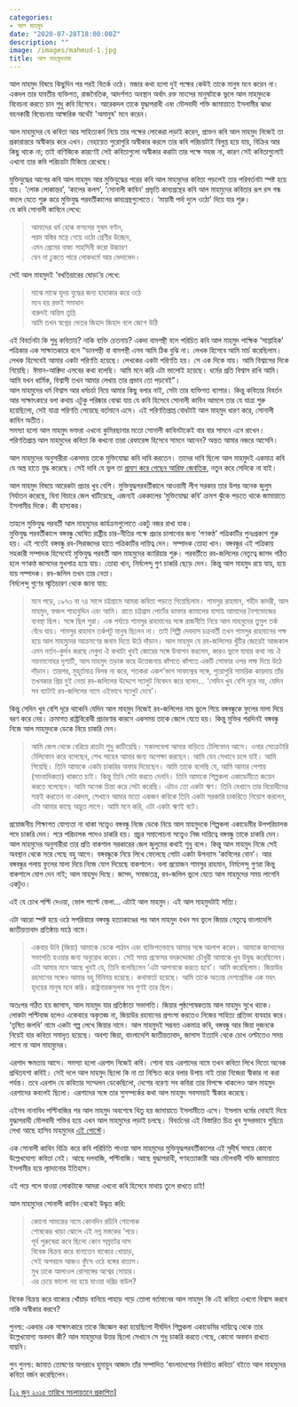 ```yaml
---
categories:
- আল মাহমুদ
date: "2020-07-28T18:00:00Z"
description: ""
image: /images/mahmud-1.jpg
title: আল মাহমুদনামা
---
```

আল মাহমুদ বিষয়ে কিছুদিন পর পরই বিতর্ক ওঠে। মজার কথা হলো দুই পক্ষের কেউই তাকে মানুষ মনে করেন না। একদল তার যাবতীয় ব্যক্তিগত, রাজনৈতিক, আদর্শগত অবস্থান অর্থাৎ রক্ত মাংসের মানুষটাকে ভুলে আল মাহমুদকে বিবেচনা করতে চান শুধু কবি হিসেবে। আরেকদল তাকে যুদ্ধাপরাধী এবং মৌলবাদী শক্তি জামায়াতে ইসলামীর ঝাণ্ডা বহনকারী বিবেচনায় আক্ষরিক অর্থেই 'অমানুষ' মনে করেন।

আল মাহমুদের যে কবিতা আর সাহিত্যকর্ম নিয়ে তার পক্ষের লোকেরা লড়াই করেন, প্রাক্তন কবি আল মাহমুদ নিজেই তা প্রকারান্তরে অস্বীকার করে এখন। নেহায়েত পুরোপুরি অস্বীকার করলে তার কবি পরিচয়টাই বিলুপ্ত হয়ে যায়, বিক্রির আর কিছু থাকে না; তাই বাণিজ্যিক কারণেই সেই কবিতাগুলো অস্বীকার করাটা তার পক্ষে সহজ না, কারণ সেই কবিতাগুলোই এখনো তার কবি পরিচয়টা টিকিয়ে রেখেছে।

মুক্তিযুদ্ধের আগের কবি আল মাহমুদ আর মুক্তিযুদ্ধের পরের কবি আল মাহমুদের কবিতা পড়লেই তার পরিবর্তনটা স্পষ্ট হয়ে যায়। ‘লোক লোকান্তর’, ‘কালের কলস’, ‘সোনালী কাবিন’ প্রভৃতি কাব্যগ্রন্থের কবি আল মাহমুদের কবিতার রূপ রস গন্ধ বদলে যেতে শুরু করে মুক্তিযুদ্ধ পরবর্তীকালের কাব্যগ্রন্থগুলোতে। ‘মায়াবী পর্দা দুলে ওঠো’ দিয়ে যার শুরু।  
যে কবি সোনালী কাবিনে লেখে:

> আমাদের ধর্ম হোক ফসলের সুষম বণ্টন,  
> পরম স্বস্তির মন্ত্রে গেয়ে ওঠো শ্রেণীর উচ্ছেদ,  
> এমন প্রেমের বাক্য সাহসিনী করো উচ্চারণ  
> যেন না ঢুকতে পারে লোকধর্মে আর ভেদাভেদ।

সেই আল মাহমুদই ‘বখতিয়ারের ঘোড়া’য় লেখে:

> মাঝে মাঝে হৃদয় যুদ্ধের জন্য হাহাকার করে ওঠে  
> মনে হয় রক্তই সমাধান  
> বারুদই অন্তিম তৃপ্তি  
> আমি তখন স্বপ্নের ভেতর জিহাদ জিহাদ বলে জেগে উঠি

এই বিবর্তনটা কি শুধু কবিতায়? নাকি ব্যক্তি চেতনায়? একদা বামপন্থী বলে পরিচিত কবি আল মাহমুদ পাক্ষিক ‘সাপ্তাহিক’ পত্রিকার এক সাক্ষাতকারে বলে “ডানপন্থী বা বামপন্থী এসব আমি ঠিক বুঝি না। লেখক হিসেবে আমি মার্চ করেছিলাম। লেখক হিসেবেই আমার একটা পরিণতি হয়েছে। লেখকের একটা পরিণতি হয়। সে এক দিকে যায়। আমি বিশ্বাসের দিকে গিয়েছি। ঈমান-আক্বিদা এসবের কথা বলেছি। আমি মনে করি এটা ভালোই হয়েছে। ধর্মের প্রতি বিশ্বাস রাখি আমি। আমি যখন ধার্মিক, বিশ্বাসী তখন আমার লেখায় তার প্রভাব তো পড়বেই”।  
আল মাহমুদের ধর্ম বিশ্বাস আর ধর্মচর্চা নিয়ে আমার কিছু বলার নাই, সেটা তার ব্যক্তিগত ব্যাপার। কিন্তু কবিতার বিবর্তন আর সাক্ষাৎকারে বলা কথায় এটুকু পরিষ্কার বোঝা যায় যে কবি হিসেবে সোনালী কাবিন আমলে তার যে যাত্রা শুরু হয়েছিলো, সেই যাত্রা পরিণতি পেয়েছে বর্তমানে এসে। এই পরিণতিপ্রাপ্ত বোধটাই আল মাহমুদ ধারণ করে, সোনালী কাবিন অতীত।  
সমস্যা হলো আল মাহমুদ ভক্তরা এখনো কুমিরছানার মতো সোনালী কাবিনটাকেই বার বার সামনে এনে রাখেন। পরিণতিপ্রাপ্ত আল মাহমুদের কবিতা কি কখনো তারা রেফারেন্স হিসেবে সামনে আনেন? অন্তত আমার নজরে আসেনি।

আল মাহমুদের অনুসারীরা একসময় তাকে মুক্তিযোদ্ধা কবি দাবি করতেন। তাদের দাবি ছিলো আল মাহমুদই একমাত্র কবি যে অস্ত্র হাতে যুদ্ধ করেছে। সেই দাবি যে ভুল তা [প্রমাণ করে গেছেন আরিফ জেবতিক](http://www.sachalayatan.com/arifjebtik/17812), নতুন করে সেদিকে না যাই।

আল মাহমুদ বিষয়ে আরেকটা প্রচার খুব বেশি। মুক্তিযুদ্ধপরবর্তীকালে আওয়ামী লীগ সরকার তার উপর অনেক জুলুম নির্যাতন করেছে, বিনা বিচারে জেল খাটিয়েছে, এজন্যই এককালের ‘মুক্তিযোদ্ধা কবি’ ক্রমশ ঝুঁকে পড়তে থাকে জামায়াতে ইসলামীর দিকে। কী হাস্যকর।

তাহলে মুক্তিযুদ্ধ পরবর্তী আল মাহমুদের কার্যক্রমগুলোতে একটু নজর রাখা যাক।  
মুক্তিযুদ্ধ পরবর্তীকালে বঙ্গবন্ধু ঘোষিত রাষ্ট্রীয় চার-নীতির পক্ষে প্রচার চালানোর জন্য ‘গণকণ্ঠ’ পত্রিকাটির পুনঃপ্রকাশ শুরু হয়। এই শর্তেই বঙ্গবন্ধু রব-সিরাজদের হাতে পত্রিকাটির দায়িত্ব দেন। সম্পাদক তোহা খান। বঙ্গবন্ধুর এই পত্রিকায় সহকারী সম্পাদক হিসেবেই মুক্তিযুদ্ধ পরবর্তী আল মাহমুদের ক্যারিয়ার শুরু। পরবর্তীতে রব-জলিলের নেতৃত্বে জাসদ গঠিত হলে গণকণ্ঠ জাসদের মুখপাত্র হয়ে যায়। তোহা খান, নির্মলেন্দু গুণ চাকরি ছেড়ে দেন। কিন্তু আল মাহমুদ রয়ে যায়, হয়ে যায় সম্পাদক। রব-জলিল তখন তার নেতা।  
নির্মলেন্দু গুণের স্মৃতিচারণ থেকে জানা যায়:

> মনে পড়ে, ১৯৭৩ বা ৭৪ সালে চট্টগ্রামে আমরা কবিতা পড়তে গিয়েছিলাম। শামসুর রাহমান, শহীদ কাদরী, আল মাহমুদ, ফজল শাহাবুদ্দিন এবং আমি। রাতে চট্টগ্রাম পোর্টের ডাক্তার কামালের বাসায় আমাদের নৈশভোজের ব্যবস্থা ছিল। সঙ্গে ছিল সুরা। এক পর্যায়ে শামসুর রাহমানের সঙ্গে রাজনীতি নিয়ে আল মাহমুদের তুমুল তর্ক বেঁধে যায়। শামসুর রাহমান তর্কপটু মানুষ ছিলেন না। তাই শিল্পী দেবদাস চক্রবর্তী তখন শামসুর রাহমানের পক্ষ হয়ে আল মাহমুদের আক্রমণের জবাব দিতে উঠে দাঁড়ান। আল মাহমুদ যে রব-জলিলের খুঁটির জোরেই আজকাল এমন নর্তন-কুর্দন করছে দেবুদা ঐ কথাটা খুবই জোরের সঙ্গে উত্থাপন করলেন, কারও ভুলে যাবার কথা নয় ঐ নয়নমনোহর দৃশ্যটি, আল মাহমুদ তড়াক করে উত্তেজনায় কাঁপতে কাঁপতে একটি সোফার ওপর লম্ফ দিয়ে উঠে দাঁড়ান। তারপর, মুহূর্তমাত্র বিলম্ব না করে, শতকরা একশ’ভাগ সাফল্যের সঙ্গে, পুরোপুরি সামরিক কায়দায় তাঁর তখনকার প্রিয় দুই নেতা রব-জলিলের উদ্দেশে স্যালুট নিবেদন করে বলেন... ‘সেদিন খুব বেশি দূরে নয়, যেদিন সব ব্যাটাই রব-জলিলের নামে এইভাবে স্যালুট দেবে’।

কিন্তু সেদিন খুব বেশি দূরে থাকেনি যেদিন আল মাহমুদ নিজেই রব-জলিলের নাম ভুলে গিয়ে বঙ্গবন্ধুকে ফুলের মালা দিয়ে বরণ করে নেয়। ক্রমাগত রাষ্ট্রবিরোধী প্রচারণার কারনে একসময় তাকে জেলে যেতে হয়। কিন্তু মুক্তির পরদিনই বঙ্গবন্ধু নিজে আল মাহমুদকে ডেকে নিয়ে চাকরি দেন।

> আমি জেল থেকে বেরিয়ে রাতটা শুধু কাটিয়েছি। সকালবেলা আমার বাড়িতে টেলিফোন আসে। ওনার সেক্রেটারি টেলিফোন করে বলেছেন, শেখ সাহেব আমার জন্য অপেক্ষা করছেন। আমি যেন সেখানে চলে যাই। আমি গিয়েছি। তিনি আমাকে একটা চাকরির অফার দিয়েছেন। আমি তাকে বলেছি যে, আমি আমার পেশায় (সাংবাদিকতা) থাকতে চাই। কিন্তু তিনি সেটা করতে দেননি। তিনি আমাকে শিল্পকলা একাডেমীতে জয়েন করতে বলেছেন। আমি অনেক চিন্তা করে সেটা করেছি। এটাও তো একটা ঋণ। তিনি যেখানে তার বিরোধীদের সহ্যই করতেন না একদম, সেখানে আমার মতো একজন কবিকে তিনি একটা সরকারি চাকরিতে নিয়োগ করলেন, এটা আমার কাছে অদ্ভুত লাগে। আমি মনে করি, এটা একটা ঋণই বটে।

প্রয়োজনীয় শিক্ষাগত যোগ্যতা না থাকা সত্ত্বেও বঙ্গবন্ধু নিজে ডেকে নিয়ে আল মাহমুদকে শিল্পকলা একাডেমীর উপপরিচালক পদে চাকরি দেন। পরে পরিচালক পদেও চাকরি হয়। প্রচুর সমালোচনা সত্ত্বেও নিজ দায়িত্বে বঙ্গবন্ধু তাকে চাকরি দেন। আল মাহমুদের অনুসারীরা তার প্রতি বাকশাল সরকারের জেল জুলুমের কথাই শুধু বলে। কিন্তু আল মাহমুদ নিজে সেই অবস্থান থেকে সরে গেছে বহু আগে। বঙ্গবন্ধুকে নিয়ে লিখে ফেলেছে গোটা একটা উপন্যাস ‘কাবিলের বোন’। আর বঙ্গবন্ধুর গলায় ফুলের মালা দিয়ে নিজে যোগ দিয়েছে বাকশালে। বলা প্রয়োজন শামসুর রাহমান, নির্মলেন্দু গুণরা কিন্তু বাকশালে যোগ দেন নাই; আল মাহমুদ দিছে। জাসদ, সমাজতন্ত্র, রব-জলিল ভুলে যেতে আল মাহমুদের সময় লাগেনি একটুও।

এই যে চোখ পল্টি দেওয়া, ভোল পাল্টে ফেলা... এটাই আল মাহমুদ। এই আল মাহমুদটাই সত্যি।

এটা আরো স্পষ্ট হয়ে ওঠে সপরিবারে বঙ্গবন্ধু হত্যাকাণ্ডের পর আল মাহমুদ যখন সব ভুলে জিয়ার নেতৃত্বে বাংলাদেশি জাতীয়তাবাদ প্রতিষ্ঠায় মাঠে নামে।

> একবার উনি (জিয়া) আমাকে ডেকে পাঠান এবং ব্যক্তিগতভাবে আমার সঙ্গে আলাপ করেন। আমাকে জাসাসের সভাপতি হওয়ার জন্য অনুরোধ করেন। সেই সময় প্রফেসর বদরুদ্দোজা চৌধুরী আমাকে খুব উদ্বুদ্ধ করেছিলেন। এটা আমার মনে আছে খুবই যে, তিনি বলেছিলেন ‘এটা আপনাকে করতে হবে’। আমি করেছিলাম। জিয়াউর রহমানের সঙ্গেও আমার বহু বিনিময় হয়েছে। কথাবার্তা হয়েছে। আমি তাকে অত্যন্ত দেশপ্রেমিক এক মহৎ হৃদয়ের মানুষ মনে করি। রাষ্ট্রনায়কসুলভ সব গুণই তার ছিল।

অতঃপর গঠিত হয় জাসাস, আল মাহমুদ যার প্রতিষ্ঠাতা সভাপতি। জিয়ার পৃষ্ঠপোষকতায় আল মাহমুদ সুখে থাকে। লোকটা পল্টিবাজ হলেও একেবারে অকৃতজ্ঞ না, জিয়াউর রহমানের প্রশংসা করতেও নিজের সাহিত্য প্রতিভা ব্যবহার করে। ‘তৃষিত জলধি’ নামে একটা গল্প লেখে জিয়ার নামে। আল মাহমুদই সম্ভবত একমাত্র কবি, বঙ্গবন্ধু আর জিয়া দুজনকে নিয়েই যার কবিতা সমাদৃত হয়েছে। অবশ্য জিয়া, বাংলাদেশি জাতীয়তাবাদ, জাসাস ইত্যাদি থেকে চোখ ওল্টাতেও সময় লাগে না আল মাহমুদের।

এরশাদ ক্ষমতায় আসে। সমস্যা হলো এরশাদ নিজেই কবি। শোনা যায় এরশাদের নামে তখন কবিতা লিখে দিতো অনেক প্রথিতযশা কবিই। সেই দলে আল মাহমুদ ছিলো কি না তা নিশ্চিত করে বলার উপায় নাই তারা নিজেরা স্বীকার না করা পর্যন্ত। তবে এরশাদ যে কবিতার সম্মেলন ডেকেছিলো, দেশের বরেণ্য সব কবিরা তার বিপক্ষে থাকলেও আল মাহমুদ এরশাদের কবলেই ছিলো। এরশাদের সঙ্গে তার সুসম্পর্কের কথা আল মাহমুদ সবসময়ই স্বীকার করেছে।

এইসব নানাবিধ পল্টিবাজির পর আল মাহমুদ অবশেষে থিতু হয় জামায়াতে ইসলামীতে এসে। ইসলাম ধর্মের দোহাই দিয়ে যুদ্ধাপরাধী মৌলবাদী শক্তির হয়ে এখন আল মাহমুদের লড়াই চলছে। বিবর্তনের এই বিস্তারিত চিত্র খুব সুন্দরভাবে গুছিয়ে লেখা আছে হাসিব মাহমুদের [এই পোস্টে](http://www.nirpata.com/post/43260568255)।

এক সোনালী কাবিন বিক্রি করে কবি পরিচিতি পাওয়া আল মাহমুদের মুক্তিযুদ্ধপরবর্তীকালের এই সুদীর্ঘ সময়ে কোনো উল্লেখযোগ্য কবিতা নেই। আছে দলবাজি, পল্টিবাজি। আছে যুদ্ধাপরাধী, গণহত্যাকারী আর মৌলবাদী শক্তি জামায়াতে ইসলামীর হয়ে ল্যাদানোর ইতিহাস।

এই পচে গলে যাওয়া লোকটাকে আমরা এখনো কবি হিসেবে মাথায় তুলে রাখতে চাই!

আল মাহমুদের সোনালী কাবিন থেকেই উদ্ধৃত করি:

> কোনো সামন্তের নামে কোনদিন রচিনি শোলোক  
> শোষকের খাড়া ঝোলে এই নগ্ন মস্তকের ‘পরে।  
> পূর্ব পুরুষেরা কবে ছিলো কোন সম্রাটের দাস  
> বিবেক বিক্রয় করে বানাতেন বাক্যের খোয়াড়,  
> সেই অপবাদে আজও ফুঁসে ওঠে বঙ্গের বাতাস।  
> মুখ ঢাকে আলাওল রোসাঙ্গের অশ্বের সোয়ার।  
> এর চেয়ে ভালো নয় হয়ে যাওয়া দরিদ্র বাউল?

বিবেক বিক্রয় করে বাক্যের খোঁয়াড় বানিয়ে পাহাড় গড়ে তোলা বর্তমানের আল মাহমুদ কি এই কবিতা এখনো বিশ্বাস করবে নাকি অস্বীকার করবে?

পুনশ্চ: একবার এক সাক্ষাৎকারে তাকে জিজ্ঞেস করা হয়েছিলো দীর্ঘদিন শিল্পকলা একাডেমির দায়িত্বে থেকে তার উল্লেখযোগ্য অবদান কী? আল মাহমুদের উত্তর ছিলো সেখানে সে শুধু চাকরি করতে গেছে, কোনো অবদান রাখতে যায়নি।

পুন পুনশ্চ: জামাত তোষণের অপরাধে হুমায়ুন আজাদ তাঁর সম্পাদিত ‘বাংলাদেশের নির্বাচিত কবিতা’ বইতে আল মাহমুদের কবিতা বর্জন করেছিলেন।

[\[১২ জুন ২০১৫ তারিখে সচলায়তনে প্রকাশিত\]](http://www.sachalayatan.com/nazrul_islam/54591)